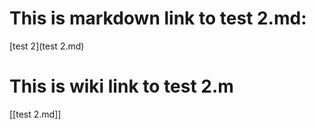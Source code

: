 # This is markdown link to test 2.md:
[test 2](test 2.md)

# This is wiki link to test 2.m
[[test 2.md]]
